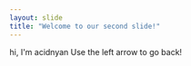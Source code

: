 ```yaml
---
layout: slide
title: "Welcome to our second slide!"
---
```

hi, I'm acidnyan
Use the left arrow to go back!
